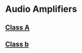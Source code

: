 # Audio Amplifiers

## [Class A](https://github.com/forart/ODFAS/blob/main/ClassA.md)
## [Class b](https://github.com/forart/ODFAS/blob/main/ClassB.md)
